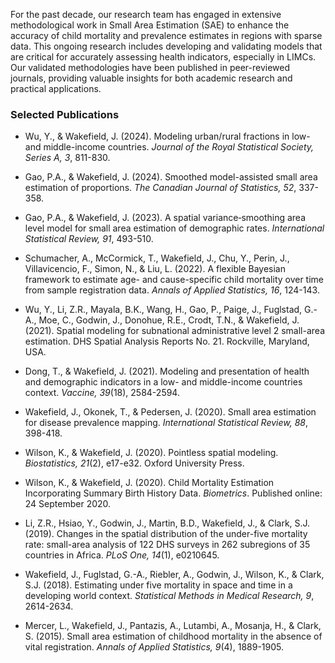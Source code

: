 For the past decade, our research team has engaged in extensive methodological work in Small Area Estimation (SAE) to enhance the accuracy of child mortality and prevalence estimates in regions with sparse data. This ongoing research includes developing and validating models that are critical for accurately assessing health indicators, especially in LIMCs. Our validated methodologies have been published in peer-reviewed journals, providing valuable insights for both academic research and practical applications.


### Selected Publications

- Wu, Y., & Wakefield, J. (2024). Modeling urban/rural fractions in low- and middle-income countries. *Journal of the Royal Statistical Society, Series A, 3*, 811-830. 

- Gao, P.A., & Wakefield, J. (2024). Smoothed model-assisted small area estimation of proportions. *The Canadian Journal of Statistics, 52*, 337-358.

- Gao, P.A., & Wakefield, J. (2023). A spatial variance‐smoothing area level model for small area estimation of demographic rates. *International Statistical Review, 91*, 493-510.

- Schumacher, A., McCormick, T., Wakefield, J., Chu, Y., Perin, J., Villavicencio, F., Simon, N., & Liu, L. (2022). A flexible Bayesian framework to estimate age- and cause-specific child mortality over time from sample registration data. *Annals of Applied Statistics, 16*, 124-143.

- Wu, Y., Li, Z.R., Mayala, B.K., Wang, H., Gao, P., Paige, J., Fuglstad, G.-A., Moe, C., Godwin, J., Donohue, R.E., Crodt, T.N., & Wakefield, J. (2021). Spatial modeling for subnational administrative level 2 small-area estimation. DHS Spatial Analysis Reports No. 21. Rockville, Maryland, USA.

- Dong, T., & Wakefield, J. (2021). Modeling and presentation of health and demographic indicators in a low- and middle-income countries context. *Vaccine, 39*(18), 2584-2594.

- Wakefield, J., Okonek, T., & Pedersen, J. (2020). Small area estimation for disease prevalence mapping. *International Statistical Review, 88*, 398-418.

- Wilson, K., & Wakefield, J. (2020). Pointless spatial modeling. *Biostatistics, 21*(2), e17-e32. Oxford University Press.

- Wilson, K., & Wakefield, J. (2020). Child Mortality Estimation Incorporating Summary Birth History Data. *Biometrics*. Published online: 24 September 2020.

- Li, Z.R., Hsiao, Y., Godwin, J., Martin, B.D., Wakefield, J., & Clark, S.J. (2019). Changes in the spatial distribution of the under-five mortality rate: small-area analysis of 122 DHS surveys in 262 subregions of 35 countries in Africa. *PLoS One, 14*(1), e0210645.

- Wakefield, J., Fuglstad, G.-A., Riebler, A., Godwin, J., Wilson, K., & Clark, S.J. (2018). Estimating under five mortality in space and time in a developing world context. *Statistical Methods in Medical Research, 9*, 2614-2634.

- Mercer, L., Wakefield, J., Pantazis, A., Lutambi, A., Mosanja, H., & Clark, S. (2015). Small area estimation of childhood mortality in the absence of vital registration. *Annals of Applied Statistics, 9*(4), 1889-1905.






<!-- - **Space-time modeling for U5MR at Admin1**: 
<br />
  Mercer, L., Wakefield, J., Pantazis, A., Lutambi, A., Mosanja, H., & Clark, S. (2015). Small area estimation of childhood mortality in the absence of vital registration. *Annals of Applied Statistics, 9*(4), 1889-1905.

- **Uses the previous model for U5MR estimation for 35 sub-Saharan countries, for Admin1**:
 <br />
  Li, Z. R., Hsiao, Y., Godwin, J., Martin, B. D., Wakefield, J., & Clark, S. J. (2019). Changes in the spatial distribution of the under five mortality rate: small-area analysis of 122 DHS surveys in 262 subregions of 35 countries in Africa. *PLoS One, 14*(1), e0210645. -->

<!-- wakefield:etal:19 -->
<!-- - **Describes area- and unit-level models**:
  <br />
Wakefield, J., Fuglstad, G.-A., Riebler, A., Godwin, J., Wilson, K., & Clark, S.J. (2018). Estimating under five mortality in space and time in a developing world context. *Statistical Methods in Medical Research, 9*, 2614-2634. 
 <br />
 <br/>
Wakefield, J., Okonek, T., & Pedersen, J. (2020). Small area estimation for disease prevalence mapping. *International Statistical Review, 88*, 398-418. -->

<!-- dong:wakefield:21 -->
<!-- - **Mapping and modeling for vaccination**: 
<br/>
Dong, T. & Wakefield, J. (2021). Modeling and presentation of health and demographic indicators in a low- and middle-income countries context. *Vaccine, 39*(18), 2584-2594. -->

<!-- wilson2020pointless -->
<!-- - **Modeling when the data have mixed geographic information**: 
    <br/>
    Wilson, K. & Wakefield, J. (2020). Pointless spatial modeling. *Biostatistics, 21*(2), e17-e32. Oxford University Press. -->
<!-- 
    <!-- wilson:wakefield:20SBH -->



